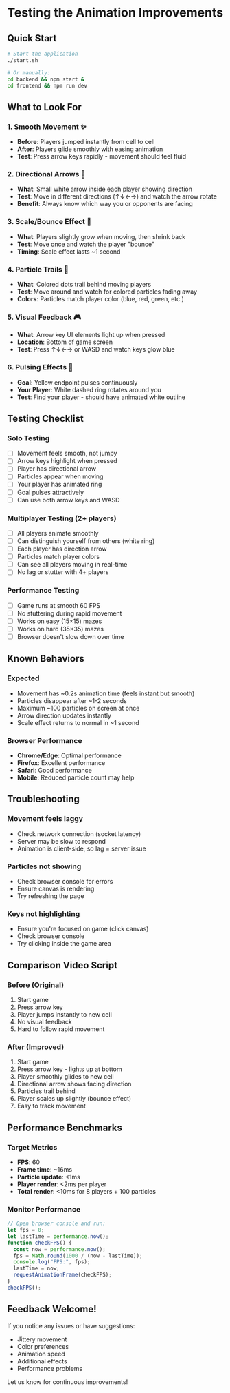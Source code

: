 # Testing the Animation Improvements

## Quick Start

```bash
# Start the application
./start.sh

# Or manually:
cd backend && npm start &
cd frontend && npm run dev
```

## What to Look For

### 1. Smooth Movement ✨

- **Before**: Players jumped instantly from cell to cell
- **After**: Players glide smoothly with easing animation
- **Test**: Press arrow keys rapidly - movement should feel fluid

### 2. Directional Arrows 🎯

- **What**: Small white arrow inside each player showing direction
- **Test**: Move in different directions (↑↓←→) and watch the arrow rotate
- **Benefit**: Always know which way you or opponents are facing

### 3. Scale/Bounce Effect 🎪

- **What**: Players slightly grow when moving, then shrink back
- **Test**: Move once and watch the player "bounce"
- **Timing**: Scale effect lasts ~1 second

### 4. Particle Trails 💫

- **What**: Colored dots trail behind moving players
- **Test**: Move around and watch for colored particles fading away
- **Colors**: Particles match player color (blue, red, green, etc.)

### 5. Visual Feedback 🎮

- **What**: Arrow key UI elements light up when pressed
- **Location**: Bottom of game screen
- **Test**: Press ↑↓←→ or WASD and watch keys glow blue

### 6. Pulsing Effects 🌟

- **Goal**: Yellow endpoint pulses continuously
- **Your Player**: White dashed ring rotates around you
- **Test**: Find your player - should have animated white outline

## Testing Checklist

### Solo Testing

- [ ] Movement feels smooth, not jumpy
- [ ] Arrow keys highlight when pressed
- [ ] Player has directional arrow
- [ ] Particles appear when moving
- [ ] Your player has animated ring
- [ ] Goal pulses attractively
- [ ] Can use both arrow keys and WASD

### Multiplayer Testing (2+ players)

- [ ] All players animate smoothly
- [ ] Can distinguish yourself from others (white ring)
- [ ] Each player has direction arrow
- [ ] Particles match player colors
- [ ] Can see all players moving in real-time
- [ ] No lag or stutter with 4+ players

### Performance Testing

- [ ] Game runs at smooth 60 FPS
- [ ] No stuttering during rapid movement
- [ ] Works on easy (15×15) mazes
- [ ] Works on hard (35×35) mazes
- [ ] Browser doesn't slow down over time

## Known Behaviors

### Expected

- Movement has ~0.2s animation time (feels instant but smooth)
- Particles disappear after ~1-2 seconds
- Maximum ~100 particles on screen at once
- Arrow direction updates instantly
- Scale effect returns to normal in ~1 second

### Browser Performance

- **Chrome/Edge**: Optimal performance
- **Firefox**: Excellent performance
- **Safari**: Good performance
- **Mobile**: Reduced particle count may help

## Troubleshooting

### Movement feels laggy

- Check network connection (socket latency)
- Server may be slow to respond
- Animation is client-side, so lag = server issue

### Particles not showing

- Check browser console for errors
- Ensure canvas is rendering
- Try refreshing the page

### Keys not highlighting

- Ensure you're focused on game (click canvas)
- Check browser console
- Try clicking inside the game area

## Comparison Video Script

### Before (Original)

1. Start game
2. Press arrow key
3. Player jumps instantly to new cell
4. No visual feedback
5. Hard to follow rapid movement

### After (Improved)

1. Start game
2. Press arrow key - lights up at bottom
3. Player smoothly glides to new cell
4. Directional arrow shows facing direction
5. Particles trail behind
6. Player scales up slightly (bounce effect)
7. Easy to track movement

## Performance Benchmarks

### Target Metrics

- **FPS**: 60
- **Frame time**: ~16ms
- **Particle update**: <1ms
- **Player render**: <2ms per player
- **Total render**: <10ms for 8 players + 100 particles

### Monitor Performance

```javascript
// Open browser console and run:
let fps = 0;
let lastTime = performance.now();
function checkFPS() {
  const now = performance.now();
  fps = Math.round(1000 / (now - lastTime));
  console.log("FPS:", fps);
  lastTime = now;
  requestAnimationFrame(checkFPS);
}
checkFPS();
```

## Feedback Welcome!

If you notice any issues or have suggestions:

- Jittery movement
- Color preferences
- Animation speed
- Additional effects
- Performance problems

Let us know for continuous improvements!
